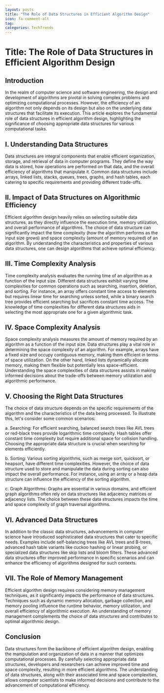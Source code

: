 ```yaml
---
layout: posts
title: "The Role of Data Structures in Efficient Algorithm Design"
icon: fa-comment-alt
tag:      
categories: TechTrends
---
```



# Title: The Role of Data Structures in Efficient Algorithm Design

## Introduction
In the realm of computer science and software engineering, the design and development of algorithms are pivotal in solving complex problems and optimizing computational processes. However, the efficiency of an algorithm not only depends on its design but also on the underlying data structures that facilitate its execution. This article explores the fundamental role of data structures in efficient algorithm design, highlighting the significance of choosing appropriate data structures for various computational tasks.

## I. Understanding Data Structures
Data structures are integral components that enable efficient organization, storage, and retrieval of data in computer programs. They define the way data is stored, how operations are performed on that data, and the overall efficiency of algorithms that manipulate it. Common data structures include arrays, linked lists, stacks, queues, trees, graphs, and hash tables, each catering to specific requirements and providing different trade-offs.

## II. Impact of Data Structures on Algorithmic Efficiency
Efficient algorithm design heavily relies on selecting suitable data structures, as they directly influence the execution time, memory utilization, and overall performance of algorithms. The choice of data structure can significantly impact the time complexity (how the algorithm performs as the input size grows) and space complexity (amount of memory required) of an algorithm. By understanding the characteristics and properties of various data structures, one can design algorithms that achieve optimal efficiency.

## III. Time Complexity Analysis
Time complexity analysis evaluates the running time of an algorithm as a function of the input size. Different data structures exhibit varying time complexities for common operations such as searching, insertion, deletion, and sorting. For instance, an array offers constant time access to elements but requires linear time for searching unless sorted, while a binary search tree provides efficient searching but sacrifices constant time access. The knowledge of time complexities for different data structures aids in selecting the most appropriate one for a given algorithmic task.

## IV. Space Complexity Analysis
Space complexity analysis measures the amount of memory required by an algorithm as a function of the input size. Data structures play a vital role in determining the space complexity of an algorithm. For example, arrays have a fixed size and occupy contiguous memory, making them efficient in terms of space utilization. On the other hand, linked lists dynamically allocate memory, making them flexible but potentially less space-efficient. Understanding the space complexities of data structures assists in making informed decisions about the trade-offs between memory utilization and algorithmic performance.

## V. Choosing the Right Data Structures
The choice of data structure depends on the specific requirements of the algorithm and the characteristics of the data being processed. To illustrate this, let's consider some common scenarios:

a. Searching: For efficient searching, balanced search trees like AVL trees or red-black trees provide logarithmic time complexity. Hash tables offer constant time complexity but require additional space for collision handling. Choosing the appropriate data structure is crucial when searching for elements efficiently.

b. Sorting: Various sorting algorithms, such as merge sort, quicksort, or heapsort, have different time complexities. However, the choice of data structure used to store and manipulate the data during sorting can also impact the overall performance. For instance, using an array or a heap data structure can influence the efficiency of the sorting algorithm.

c. Graph Algorithms: Graphs are essential in various domains, and efficient graph algorithms often rely on data structures like adjacency matrices or adjacency lists. The choice between these data structures impacts the time and space complexity of graph traversal algorithms.

## VI. Advanced Data Structures
In addition to the classic data structures, advancements in computer science have introduced sophisticated data structures that cater to specific needs. Examples include self-balancing trees like AVL trees and B-trees, advanced hash table variants like cuckoo hashing or linear probing, or specialized data structures like skip lists and bloom filters. These advanced data structures offer improved performance in specific scenarios and can enhance the efficiency of algorithms designed for such contexts.

## VII. The Role of Memory Management
Efficient algorithm design requires considering memory management techniques, as it significantly impacts the performance of data structures. Techniques such as dynamic memory allocation, garbage collection, and memory pooling influence the runtime behavior, memory utilization, and overall efficiency of algorithmic execution. An understanding of memory management complements the choice of data structures and contributes to optimal algorithmic design.

## Conclusion
Data structures form the backbone of efficient algorithm design, enabling the manipulation and organization of data in a manner that optimizes computational processes. By carefully selecting appropriate data structures, developers and researchers can achieve improved time and space complexity, resulting in more efficient algorithms. The understanding of data structures, along with their associated time and space complexities, allows computer scientists to make informed decisions and contribute to the advancement of computational efficiency.